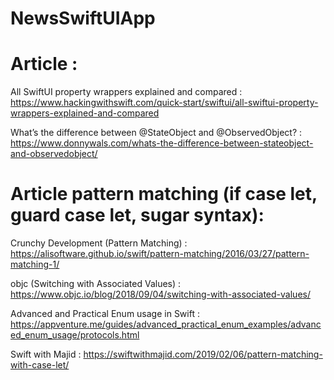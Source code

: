 # NewsSwiftUIApp

# Article :
All SwiftUI property wrappers explained and compared : https://www.hackingwithswift.com/quick-start/swiftui/all-swiftui-property-wrappers-explained-and-compared

What’s the difference between @StateObject and @ObservedObject? : https://www.donnywals.com/whats-the-difference-between-stateobject-and-observedobject/

# Article pattern matching (if case let, guard case let, sugar syntax):
Crunchy Development (Pattern Matching) : https://alisoftware.github.io/swift/pattern-matching/2016/03/27/pattern-matching-1/ 

objc (Switching with Associated Values) : https://www.objc.io/blog/2018/09/04/switching-with-associated-values/

Advanced and Practical Enum usage in Swift : https://appventure.me/guides/advanced_practical_enum_examples/advanced_enum_usage/protocols.html

Swift with Majid : https://swiftwithmajid.com/2019/02/06/pattern-matching-with-case-let/
